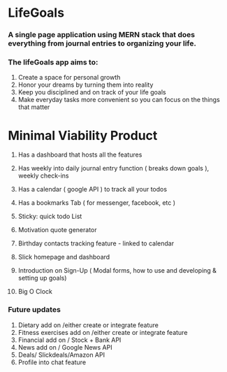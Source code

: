 # LifeGoals

### A single page application using MERN stack that does everything from journal entries to organizing your life.

### The lifeGoals app aims to:
1. Create a space for personal growth
2. Honor your dreams by turning them into reality
3. Keep you disciplined and on track of your life goals
4. Make everyday tasks more convenient so you can focus on the things that matter


# Minimal Viability Product
1. Has a dashboard that hosts all the features
2. Has weekly into daily journal entry function ( breaks down goals ), weekly check-ins
3. Has a calendar ( google API ) to track all your todos
4. Has a bookmarks Tab ( for messenger, facebook, etc )
5. Sticky: quick todo List
6. Motivation quote generator
7. Birthday contacts tracking feature - linked to calendar

8. Slick homepage and dashboard
9. Introduction on Sign-Up ( Modal forms, how to use and developing & setting up goals)
10. Big O Clock


### Future updates
1. Dietary add on /either create or integrate feature
2. Fitness exercises add on /either create or integrate feature
3. Financial add on / Stock + Bank API
4. News add on / Google News API
5. Deals/ Slickdeals/Amazon API
6. Profile into chat feature
